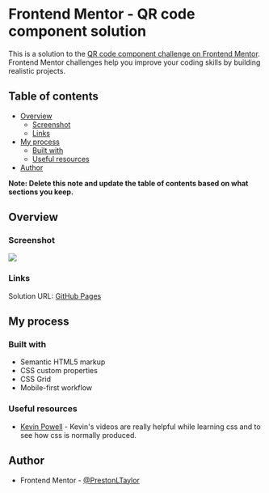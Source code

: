 # Frontend Mentor - QR code component solution

This is a solution to the [QR code component challenge on Frontend Mentor](https://www.frontendmentor.io/challenges/qr-code-component-iux_sIO_H). Frontend Mentor challenges help you improve your coding skills by building realistic projects. 

## Table of contents

- [Overview](#overview)
  - [Screenshot](#screenshot)
  - [Links](#links)
- [My process](#my-process)
  - [Built with](#built-with)
  - [Useful resources](#useful-resources)
- [Author](#author)

**Note: Delete this note and update the table of contents based on what sections you keep.**

## Overview

### Screenshot

![](https://i.imgur.com/IlDNJFp.png)

### Links

Solution URL: [GitHub Pages](https://prestonltaylor.github.io/frontendmentor-qr/)

## My process

### Built with

- Semantic HTML5 markup
- CSS custom properties
- CSS Grid
- Mobile-first workflow

### Useful resources

- [Kevin Powell](https://www.youtube.com/@KevinPowell) - Kevin's videos are really helpful while learning css and to see how css is normally produced.

## Author

- Frontend Mentor - [@PrestonLTaylor](https://www.frontendmentor.io/profile/PrestonLTaylor)